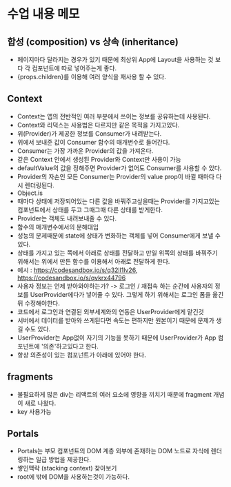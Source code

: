 # 수업 내용 메모

## 합성 (composition) vs 상속 (inheritance)
  * 페이지마다 달라지는 경우가 있기 때문에 최상위 App에 Layout을 사용하는 것 보다 각 컴포넌트에 따로 넣어주는게 좋다.
  * {props.children}를 이용해 여러 양식을 재사용 할 수 있다.
  
## Context
  * Context는 앱의 전반적인 여러 부분에서 쓰이는 정보를 공유하는데 사용된다.
  * Context와 리덕스는 사용법은 다르지만 같은 목적을 가지고있다.
  * 위(Provider)가 제공한 정보를 Consumer가 내려받는다.
  * 위에서 보내준 값이 Consumer 함수의 매개변수로 들어간다. 
  * Consumer는 가장 가까운 Provider의 값을 가져온다.
  * 같은 Context 안에서 생성된 Provider와 Context만 사용이 가능 
  * defaultValue의 값을 정해주면 Provider가 없어도 Consumer를 사용할 수 있다.
  * Provider의 자손인 모든 Consumer는 Provider의 value prop이 바뀔 때마다 다시 렌더링된다.
  * Object.is
  * 때마다 상태에 저장되어있는 다른 값을 바꿔주고싶을때는 Provider를 가지고있는 컴포넌트에서 상태를 두고 그때그때 다른 상태를 받게한다.
  * Provider는 객체도 내려보내줄 수 있다.
  * 함수의 매개변수에서의 분해대입  
  * 성능의 문제때문에 state에 상태가 변화하는 객체를 넣어 Consumer에게 보낼 수 있다. 
  * 상태를 가지고 있는 쪽에서 아래로 상태를 전달하고 만일 위쪽의 상태를 바꿔주기 위해서는 위에서 만든 함수를 이용해서 아래로 전달하게 한다.
  * 예시 : https://codesandbox.io/s/q32ll1lv26, https://codesandbox.io/s/qvkrx44796
  * 사용자 정보는 언제 받아와야하는가? -> 로그인 / 재접속 하는 순간에 사용자의 정보를 UserProvider에다가 넣어줄 수 있다. 그렇게 하기 위해서는 로그인 폼을 옮긴뒤 수정해야한다. 
  * 코드에서 로그인과 연결된 외부세계와의 연동은 UserProvider에게 맡긴것
  * 서버에서 데이터를 받아와 쓰게된다면 속도는 편하지만 원본이기 때문에 문제가 생길 수도 있다.
  * UserProvider는 App없이 자기의 기능을 못하기 때문에 UserProvider가 App 컴포넌트에 '의존'하고있다고 한다.
  * 항상 의존성이 있는 컴포넌트가 아래에 있어야 한다.

## fragments
  * 불필요하게 많은 div는 리액트의 여러 요소에 영향을 끼치기 때문에 fragment 개념이 새로 나왔다.
  * key 사용가능

## Portals
  * Portals는 부모 컴포넌트의 DOM 계층 외부에 존재하는 DOM 노드로 자식에 렌더링하는 일급 방법을 제공한다.
  * 쌓인맥락 (stacking context) 찾아보기
  * root에 밖에 DOM을 사용하는것이 가능하다.